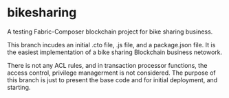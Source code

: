 # bikesharing
A testing Fabric-Composer blockchain project for bike sharing business.

This branch incudes an initial .cto file, .js file, and a package.json file. It is the easiest implementation of a bike sharing Blockchain business netowork.

There is not any ACL rules, and in transaction processor functions, the access control, privilege managerment is not considered. The purpose of this branch is just to present the base code and for initial deployment, and starting.
